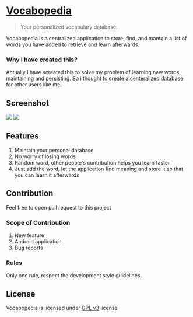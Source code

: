 # [Vocabopedia](http://vocabopedia.tk)

> Your personalized vocabulary database.

Vocabopedia is a centralized application to store, find, and mantain a list of words you have added to retrieve and learn afterwards.

### Why I have created this?

Actually I have screated this to solve my problem of learning new words, maintaining and persisting. So i thought to create a centeralized database for other users like me.

## Screenshot

![](https://i.ibb.co/ySbqhMf/Deepin-Screenshot-select-area-20200115013931.png)
![](https://i.ibb.co/41zFXQf/Deepin-Screenshot-select-area-20200115013954.png)

## Features

1. Maintain your personal database
2. No worry of losing words
3. Random word, other people's contribution helps you learn faster
4. Just add the word, let the application find meaning and store it so that you can learn it afterwards

## Contribution

Feel free to open pull request to this project

### Scope of Contribution

1. New feature
2. Android application
3. Bug reports

### Rules

Only one rule, respect the development style guidelines.

## License

Vocabopedia is licensed under [GPL v3](https://github.com/tbhaxor/vocabopedia/blob/master/LICENSE) license
